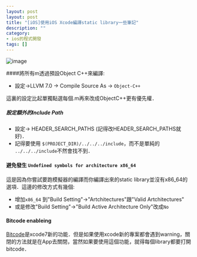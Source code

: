 ```yaml
---
layout: post
layout: post
title: "[iOS]使用iOS Xcode編譯static library一些筆記"
description: ""
category: 
- ios的程式開發
tags: []
---
```



![image](http://a2.mzstatic.com/us/r30/Purple3/v4/a3/6e/90/a36e9037-8a0d-e142-c0d8-40ecb23abf45/icon128-2x.png)

####將所有m透過預設Object C++來編譯:
     
- 設定->LLVM 7.0 -> Compile Source As -> `Object-C++`

這裏的設定比起單獨點選每個.m再來改成ObjectC++更有優先權．


##### 設定額外的Include Path

- 設定-> HEADER_SEARCH_PATHS (記得改HEADER_SEARCH_PATHS就好)．
- 記得要使用 `$(PROJECT_DIR)/../../../include`，而不是單純的 `../../../include`不然會找不到．

#### 避免發生 `Undefined symbols for architecture x86_64`

這是因為你嘗試要跑模擬器的編譯而你編譯出來的static library並沒有x86_64的選項．這邊的修改方式有幾個:

- 增加`x86_64` 到"Build Setting"->"Artchitectures"跟"Valid Artchitectures"
- 或是修改"Build Setting"->"Build Active Architecture Only"改成`No`


#### Bitcode enableing

[Bitcode](https://developer.apple.com/library/prerelease/ios/documentation/DeveloperTools/Conceptual/WhatsNewXcode/Articles/xcode_7_0.html)是xcode7新的功能．但是如果使用xcode新的專案都會遇到warning，關閉的方法就是在App去關閉，當然如果要使用這個功能，就得每個library都要打開bitcode．

